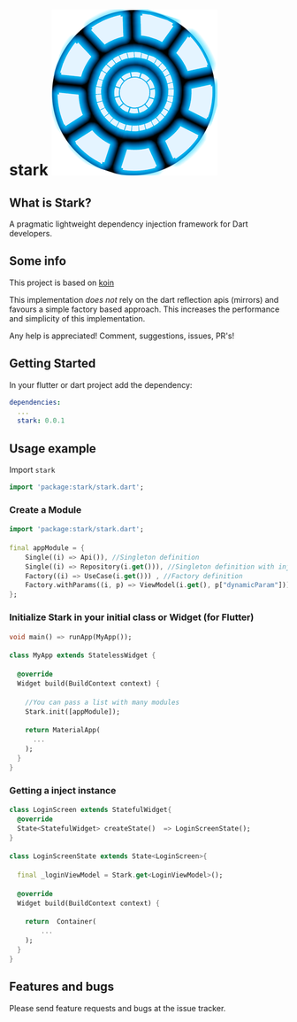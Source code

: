 # stark  ![logo](./reator.png)

## What is Stark?
A pragmatic lightweight dependency injection framework for Dart developers.

## Some info

This project is based on [koin](https://github.com/InsertKoinIO/koin)

This implementation *does not* rely on the dart reflection apis (mirrors) and favours a simple factory based approach.
This increases the performance and simplicity of this implementation.

Any help is appreciated! Comment, suggestions, issues, PR's!

## Getting Started

In your flutter or dart project add the dependency:

```yml
dependencies:
  ...
  stark: 0.0.1
```

## Usage example

Import `stark`

```dart
import 'package:stark/stark.dart';
```

### Create a Module
```dart
import 'package:stark/stark.dart';

final appModule = {
    Single((i) => Api()), //Singleton definition
    Single((i) => Repository(i.get())), //Singleton definition with injection parameters
    Factory((i) => UseCase(i.get())) , //Factory definition
    Factory.withParams((i, p) => ViewModel(i.get(), p["dynamicParam"])), //Factory definition with dynamic params
};
```

### Initialize Stark in your initial class or Widget (for Flutter)
```dart
void main() => runApp(MyApp());

class MyApp extends StatelessWidget {
  
  @override
  Widget build(BuildContext context) {

    //You can pass a list with many modules
    Stark.init([appModule]);

    return MaterialApp(
      ...
    );
  }
}
```


### Getting a inject instance

```dart
class LoginScreen extends StatefulWidget{
  @override
  State<StatefulWidget> createState()  => LoginScreenState();
}

class LoginScreenState extends State<LoginScreen>{

  final _loginViewModel = Stark.get<LoginViewModel>();

  @override
  Widget build(BuildContext context) {
   
    return  Container(
        ...
    );
  }
}
```

## Features and bugs
Please send feature requests and bugs at the issue tracker.
